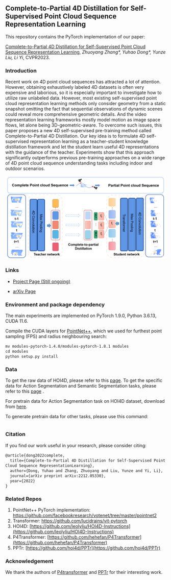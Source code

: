 ## Complete-to-Partial 4D Distillation for Self-Supervised Point Cloud Sequence Representation Learning

This repository contains the PyTorch implementation of our paper:

[Complete-to-Partial 4D Distillation for Self-Supervised Point Cloud Sequence Representation Learning](https://arxiv.org/pdf/2212.05330.pdf), *Zhuoyang Zhang\*, Yuhao Dong\*, Yunze Liu, Li Yi*, CVPR2023.

### Introduction

Recent work on 4D point cloud sequences has attracted a lot of attention. However, obtaining exhaustively labeled 4D datasets is often very expensive and laborious, so it is especially important to investigate how to utilize raw unlabeled data. However, most existing self-supervised point cloud representation learning methods only consider geometry from a static snapshot omitting the fact that sequential observations of dynamic scenes could reveal more comprehensive geometric details. And the video representation learning frameworks mostly model motion as image space flows, let alone being 3D-geometric-aware. To overcome such issues, this paper proposes a new 4D self-supervised pre-training method called Complete-to-Partial 4D Distillation. Our key idea is to formulate 4D self-supervised representation learning as a teacher-student knowledge distillation framework and let the student learn useful 4D representations with the guidance of the teacher. Experiments show that this approach significantly outperforms previous pre-training approaches on a wide range of 4D point cloud sequence understanding tasks including indoor and outdoor scenarios.

![pipeline](./pipeline.png)

### Links

- [Project Page (Still ongoing) ](https://github.com/dongyh20/c2p.github.io)

- [arXiv Page](https://arxiv.org/abs/2212.05330)

### Environment and package dependency

The main experiments are implemented on PyTorch 1.9.0, Python 3.6.13, CUDA 11.6.

Compile the CUDA layers for [PointNet++](http://arxiv.org/abs/1706.02413), which we used for furthest point sampling (FPS) and radius neighbouring search:

```
mv modules-pytorch-1.4.0/modules-pytorch-1.8.1 modules
cd modules
python setup.py install
```

### Data

To get the raw data of HOI4D, please refer to this [page](https://hoi4d.github.io/). To get the specific data for Action Segmentation and Semantic Segmentation tasks, please refer to this [page](http://www.hoi4d.top/#downLoad) .

For pretrain data for Action Segmentation task on HOI4D dataset, download from [here](https://drive.google.com/drive/folders/1ITMKsmDr9QU9-_1ohDbwrGU8ZxNHHWWy?usp=sharing).

To generate pretrain data for other tasks, please use this command:

```

```

### Citation

If you find our work useful in your research, please consider citing:

```
@article{dong2022complete,
  title={Complete-to-Partial 4D Distillation for Self-Supervised Point Cloud Sequence RepresentationLearning},
  author={Dong, Yuhao and Zhang, Zhuoyang and Liu, Yunze and Yi, Li},
  journal={arXiv preprint arXiv:2212.05330},
  year={2022}
}
```

### Related Repos

1. PointNet++ PyTorch implementation: https://github.com/facebookresearch/votenet/tree/master/pointnet2
2. Transformer: https://github.com/lucidrains/vit-pytorch
3. HOI4D: [https://github.com/leolyliu/HOI4D-Instructions](https://github.com/leolyliu/HOI4D-Instructions)
4. P4Transformer: [https://github.com/hehefan/P4Transformer](https://github.com/hehefan/P4Transformer)
5. PPTr: [https://github.com/hoi4d/PPTr](https://github.com/hoi4d/PPTr)

### Acknowledgement

We thank the authors of [P4transformer](https://github.com/hehefan/P4Transformer) and [PPTr](https://github.com/hoi4d/PPTr) for their interesting work.
